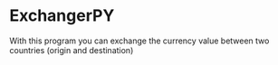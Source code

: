 # ExchangerPY
 With this program you can exchange the currency value between two countries (origin and destination)
